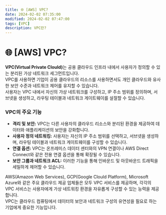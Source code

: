 ```yaml
---
title: 🌐 [AWS] VPC?
date: 2024-02-02 07:35:00
modified: 2024-02-02 07:47:00
tags: [VPC]
description: VPC란?
---
```


# 🌐 [AWS] VPC?

<p>
    <strong>VPC(Virtual Private Clould)</strong>는 공용 클라우드 인프라 내에서 사용자가 정의할 수 있는 분리된 가상 네트워크 세그먼트입니다.<br>
    VPC를 사용하면 기업이 공용 클라우드의 리소스를 사용하면서도 개인 클라우드와 유사한 보안 수준과 네트워크 제어를 유지할 수 있습니다.<br>
    사용자는 VPC 내에서 자신의 가상 네트워크를 구성하고, IP 주소 범위를 정의하며, 서브넷을 생성하고, 라우팅 테이블과 네트워크 게이트웨이를 설절할 수 있습니다.<br>
</p>
<p>
    <h3>VPC의 주요 기능</h3>
    <ul>
        <li><strong>격리 및 보안:</strong> VPC는 다른 사용자의 클라우드 리소스와 분리된 환경을 제공하여 데이터와 애플리케이션의 보안을 강화합니다.</li>
        <li><strong>사용자 정의 네트워킹:</strong> 사용자는 자신의 IP 주소 범위를 선택하고, 서브넷을 생성하며, 라우팅 테이블과 네트워크 게이트웨이를 구성할 수 있습니다.</li>
        <li><strong>연결 옵션:</strong> VPC는 온프레미스 데이터 센터와의 VPN 연결이나 AWS Direct Connect와 같은 전용 연결 옵션을 통해 확장될 수 있습니다.</li>
        <li><strong>보안 그룹과 네트워크 ACL:</strong> 이러한 기능을 통해 인바운드 및 아웃바운드 트래픽을 세밀하게 제어할 수 있습니다.</li>
    </ul>
</p>
<p>
    AWS(Amazon Web Services), GCP(Google Clould Platform), Microsoft Azure와 같은 주요 클라우드 제공 업체들은 모두 VPC 서비스를 제공하며, 각각의 VPC 서비스는 사용자에게 가상 네트워킹 환경을 자유롭게 구성할 수 있는 능력을 제공합니다.<br>
    VPC는 클라우드 컴퓨팅에서 데이터의 보안과 네트워크 구성의 유연성을 필요로 하는 기업에게 중요한 기능입니다.
</p>
